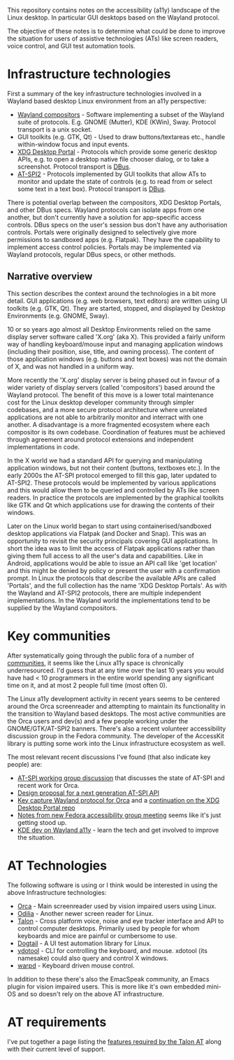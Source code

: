 This repository contains notes on the accessibility (a11y) landscape of the Linux desktop. In particular GUI desktops based on the Wayland protocol.

The objective of these notes is to determine what could be done to improve the situation for users of assistive technologies (ATs) like screen readers, voice control, and GUI test automation tools.

# Infrastructure technologies

First a summary of the key infrastructure technologies involved in a Wayland based desktop Linux environment from an a11y perspective:

- [Wayland compositors](wayland-compositors.md) - Software implementing a subset of the Wayland suite of protocols. E.g. GNOME (Mutter), KDE (KWin), Sway. Protocol transport is a unix socket.
- GUI toolkits (e.g. GTK, Qt) - Used to draw buttons/textareas etc., handle within-window focus and input events.
- [XDG Desktop Portal](xdg-desktop-portal.md) - Protocols which provide some generic desktop APIs, e.g. to open a desktop native file chooser dialog, or to take a screenshot. Protocol transport is [DBus](dbus.md).
- [AT-SPI2](https://gitlab.gnome.org/GNOME/at-spi2-core) - Protocols implemented by GUI toolkits that allow ATs to monitor and update the state of controls (e.g. to read from or select some text in a text box). Protocol transport is [DBus](dbus.md).

There is potential overlap between the compositors, XDG Desktop Portals, and other DBus specs. Wayland protocols can isolate apps from one another, but don't currently have a solution for app-specific access controls. DBus specs on the user's session bus don't have any authorisation controls. Portals were originally designed to selectively give more permissions to sandboxed apps (e.g. Flatpak). They have the capability to implement access control policies. Portals may be implemented via Wayland protocols, regular DBus specs, or other methods.

## Narrative overview

This section describes the context around the technologies in a bit more detail. GUI applications (e.g. web browsers, text editors) are written using UI toolkits (e.g. GTK, Qt). They are started, stopped, and displayed by Desktop Environments (e.g. GNOME, Sway).

10 or so years ago almost all Desktop Environments relied on the same display server software called 'X.org' (aka X). This provided a fairly uniform way of handling keyboard/mouse input and managing application windows (including their position, sise, title, and owning process). The content of those application windows (e.g. buttons and text boxes) was not the domain of X, and was not handled in a uniform way.

More recently the 'X.org' display server is being phased out in favour of a wider variety of display servers (called 'compositors') based around the Wayland protocol. The benefit of this move is a lower total maintenance cost for the Linux desktop developer community through simpler codebases, and a more secure protocol architecture where unrelated applications are not able to arbitrarily monitor and interract with one another. A disadvantage is a more fragmented ecosystem where each compositor is its own codebase. Coordination of features must be achieved through agreement around protocol extensions and independent implementations in code.

In the X world we had a standard API for querying and manipulating application windows, but not their content (buttons, textboxes etc.). In the early 2000s the AT-SPI protocol emerged to fill this gap, later updated to AT-SPI2. These protocols would be implemented by various applications and this would allow them to be queried and controlled by ATs like screen readers. In practice the protocols are implemented by the graphical toolkits like GTK and Qt which applications use for drawing the contents of their windows.

Later on the Linux world began to start using containerised/sandboxed desktop applications via Flatpak (and Docker and Snap). This was an opportunity to revisit the security principals covering GUI applications. In short the idea was to limit the access of Flatpak applications rather than giving them full access to all the user's data and capabilities. Like in Android, applications would be able to issue an API call like 'get location' and this might be denied by policy or present the user with a confirmation prompt. In Linux the protocols that describe the available APIs are called 'Portals', and the full collection has the name 'XDG Desktop Portals'. As with the Wayland and AT-SPI2 protocols, there are multiple independent implementations. In the Wayland world the implementations tend to be supplied by the Wayland compositors.

# Key communities

After systematically going through the public fora of a number of [communities](communities.md), it seems like the Linux a11y space is chronically underresourced. I'd guess that at any time over the last 10 years you would have had < 10 programmers in the entire world spending any significant time on it, and at most 2 people full time (most often 0).

The Linux a11y development activity in recent years seems to be centered around the Orca screenreader and attempting to maintain its functionality in the transition to Wayland based desktops. The most active communities are the Orca users and dev(s) and a few people working under the GNOME/GTK/AT-SPI2 banners. There's also a recent volunteer accessibility discussion group in the Fedora community. The developer of the AccessKit library is putting some work into the Linux infrastructure ecosystem as well.

The most relevant recent discussions I've found (that also indicate key people) are:

- [AT-SPI working group discussion](https://gnome.pages.gitlab.gnome.org/at-spi2-core/devel-docs/meeting-2023-01-13.html) that discusses the state of AT-SPI and recent work for Orca.
- [Design proposal for a next generation AT-SPI API](https://gitlab.gnome.org/GNOME/at-spi2-core/-/issues/143)
- [Key capture Wayland protocol for Orca](https://gitlab.freedesktop.org/wayland/wayland-protocols/-/issues/149) and a [continuation on the XDG Desktop Portal repo](https://github.com/flatpak/xdg-desktop-portal/issues/1046)
- [Notes from new Fedora accessibility group meeting](https://discussion.fedoraproject.org/t/2023-10-03-accessibility-working-group-meeting-recap/91647/3) seems like it's just getting stood up.
- [KDE dev on Wayland a11y](https://discuss.kde.org/t/questions-about-ui-automation-on-kwin-wayland/1778/10) - learn the tech and get involved to improve the situation.

# AT Technologies

The following software is using or I think would be interested in using the above Infrastructure technologies:

- [Orca](https://help.gnome.org/users/orca/stable/index.html.en) - Main screenreader used by vision impaired users using Linux.
- [Odilia](https://odilia.app/) - Another newer screen reader for Linux.
- [Talon](https://talonvoice.com/) - Cross platform voice, noise and eye tracker interface and API to control computer desktops. Primarily used by people for whom keyboards and mice are painful or cumbersome to use.
- [Dogtail](https://gitlab.com/dogtail/dogtail) - A UI test automation library for Linux.
- [ydotool](https://github.com/ReimuNotMoe/ydotool) - CLI for controlling the keyboard, and mouse. xdotool (its namesake) could also query and control X windows.
- [warpd](https://github.com/rvaiya/warpd) - Keyboard driven mouse control.

In addition to these there's also the EmacSpeak community, an Emacs plugin for vision impaired users. This is more like it's own embedded mini-OS and so doesn't rely on the above AT infrastructure.

# AT requirements

I've put together a page listing the [features required by the Talon AT](talon-requirements.md) along with their current level of support.
